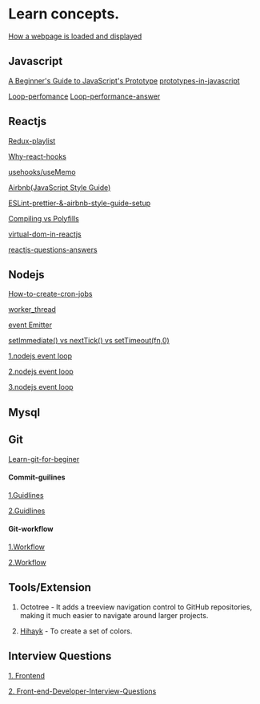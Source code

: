# Learn concepts.

[How a webpage is
loaded and displayed](https://varvy.com/pagespeed/display.html)

## Javascript

[A Beginner's Guide to JavaScript's Prototype](https://tylermcginnis.com/beginners-guide-to-javascript-prototype/)
[prototypes-in-javascript](https://medium.com/better-programming/prototypes-in-javascript-5bba2990e04b)

[Loop-perfomance](https://theuidev.github.io/blog/2017/06/19/js-for-loop-code-performance)
[Loop-performance-answer](https://stackoverflow.com/questions/1340589/are-loops-really-faster-in-reverse)

## Reactjs

[Redux-playlist](https://www.youtube.com/watch?v=7Erbf5NXQQw&list=PL7pEw9n3GkoWgIc-Ambc-QZGcTKEei2O3)

[Why-react-hooks](https://tylermcginnis.com/why-react-hooks/)

[usehooks/useMemo](https://usehooks.com/useMemo/)

[Airbnb(JavaScript Style Guide)](https://github.com/airbnb/javascript)

[ESLint-prettier-&-airbnb-style-guide-setup](https://www.youtube.com/watch?v=SydnKbGc7W8&t=938s)

[Compiling vs Polyfills](https://tylermcginnis.com/compiling-polyfills/)

[virtual-dom-in-reactjs](https://medium.com/hackernoon/virtual-dom-in-reactjs-43a3fdb1d130)

[reactjs-questions-answers](https://github.com/asifvora/reactjs-questions-answers)

## Nodejs

[How-to-create-cron-jobs](https://scotch.io/tutorials/nodejs-cron-jobs-by-examples)

[worker_thread](https://medium.com/@Trott/using-worker-threads-in-node-js-80494136dbb6)

[event Emitter](https://cloudnweb.dev/2019/08/understanding-eventemitter-in-node-js-with-a-usecase/)

[setImmediate() vs nextTick() vs setTimeout(fn,0)](http://voidcanvas.com/setimmediate-vs-nexttick-vs-settimeout/)

[1.nodejs event loop](http://voidcanvas.com/nodejs-event-loop/)

[2.nodejs event loop](https://blog.insiderattack.net/handling-io-nodejs-event-loop-part-4-418062f917d1)

[3.nodejs event loop](https://blog.insiderattack.net/handling-io-nodejs-event-loop-part-4-418062f917d1)

## Mysql

## Git

[Learn-git-for-beginer](https://www.youtube.com/watch?v=D3RVdblCmk0)

#### Commit-guilines

[1.Guidlines](https://github.com/ashokdey/guidelines/blob/master/Commit_Guidelines.md)

[2.Guidlines](https://www.conventionalcommits.org/en/v1.0.0-beta.2/)

#### Git-workflow

[1.Workflow](https://www.atlassian.com/git/tutorials/comparing-workflows/gitflow-workflow)

[2.Workflow](https://nvie.com/posts/a-successful-git-branching-model/)

## Tools/Extension

1. Octotree - It adds a treeview navigation control to GitHub repositories, making it much easier to navigate around larger projects.

2. [Hihayk](https://hihayk.github.io/scale/#4/6/50/80/0/0/20/50/C71E68/199/30/104/white) - To create a set of colors.

## Interview Questions

[1. Frontend](https://www.thatjsdude.com/interview/)

[2. Front-end-Developer-Interview-Questions](https://github.com/h5bp/Front-end-Developer-Interview-Questions)
